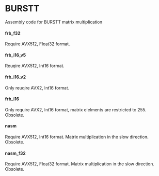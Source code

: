 # BURSTT

Assembly code for BURSTT matrix multiplication

#### frb_f32
Require AVX512, Float32 format.

#### frb_i16_v5
Reuqire AVX512, Int16 format.

#### frb_i16_v2
Only reuqire AVX2, Int16 format.

#### frb_i16
Only require AVX2, Int16 format, matrix elelments are restricted to 255. Obsolete.

#### nasm
Require AVX512, Int16 format. Matrix multiplication in the slow direction. Obsolete.

#### nasm_f32
Require AVX512, Float32 format. Matrix multiplication in the slow direction. Obsolete.
